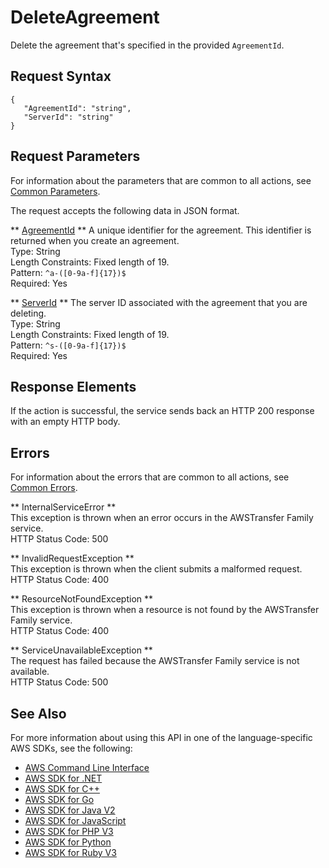 # DeleteAgreement<a name="API_DeleteAgreement"></a>

Delete the agreement that's specified in the provided `AgreementId`\.

## Request Syntax<a name="API_DeleteAgreement_RequestSyntax"></a>

```
{
   "AgreementId": "string",
   "ServerId": "string"
}
```

## Request Parameters<a name="API_DeleteAgreement_RequestParameters"></a>

For information about the parameters that are common to all actions, see [Common Parameters](CommonParameters.md)\.

The request accepts the following data in JSON format\.

 ** [AgreementId](#API_DeleteAgreement_RequestSyntax) **   <a name="TransferFamily-DeleteAgreement-request-AgreementId"></a>
A unique identifier for the agreement\. This identifier is returned when you create an agreement\.  
Type: String  
Length Constraints: Fixed length of 19\.  
Pattern: `^a-([0-9a-f]{17})$`   
Required: Yes

 ** [ServerId](#API_DeleteAgreement_RequestSyntax) **   <a name="TransferFamily-DeleteAgreement-request-ServerId"></a>
The server ID associated with the agreement that you are deleting\.  
Type: String  
Length Constraints: Fixed length of 19\.  
Pattern: `^s-([0-9a-f]{17})$`   
Required: Yes

## Response Elements<a name="API_DeleteAgreement_ResponseElements"></a>

If the action is successful, the service sends back an HTTP 200 response with an empty HTTP body\.

## Errors<a name="API_DeleteAgreement_Errors"></a>

For information about the errors that are common to all actions, see [Common Errors](CommonErrors.md)\.

 ** InternalServiceError **   
This exception is thrown when an error occurs in the AWSTransfer Family service\.  
HTTP Status Code: 500

 ** InvalidRequestException **   
This exception is thrown when the client submits a malformed request\.  
HTTP Status Code: 400

 ** ResourceNotFoundException **   
This exception is thrown when a resource is not found by the AWSTransfer Family service\.  
HTTP Status Code: 400

 ** ServiceUnavailableException **   
The request has failed because the AWSTransfer Family service is not available\.  
HTTP Status Code: 500

## See Also<a name="API_DeleteAgreement_SeeAlso"></a>

For more information about using this API in one of the language\-specific AWS SDKs, see the following:
+  [AWS Command Line Interface](https://docs.aws.amazon.com/goto/aws-cli/transfer-2018-11-05/DeleteAgreement) 
+  [AWS SDK for \.NET](https://docs.aws.amazon.com/goto/DotNetSDKV3/transfer-2018-11-05/DeleteAgreement) 
+  [AWS SDK for C\+\+](https://docs.aws.amazon.com/goto/SdkForCpp/transfer-2018-11-05/DeleteAgreement) 
+  [AWS SDK for Go](https://docs.aws.amazon.com/goto/SdkForGoV1/transfer-2018-11-05/DeleteAgreement) 
+  [AWS SDK for Java V2](https://docs.aws.amazon.com/goto/SdkForJavaV2/transfer-2018-11-05/DeleteAgreement) 
+  [AWS SDK for JavaScript](https://docs.aws.amazon.com/goto/AWSJavaScriptSDK/transfer-2018-11-05/DeleteAgreement) 
+  [AWS SDK for PHP V3](https://docs.aws.amazon.com/goto/SdkForPHPV3/transfer-2018-11-05/DeleteAgreement) 
+  [AWS SDK for Python](https://docs.aws.amazon.com/goto/boto3/transfer-2018-11-05/DeleteAgreement) 
+  [AWS SDK for Ruby V3](https://docs.aws.amazon.com/goto/SdkForRubyV3/transfer-2018-11-05/DeleteAgreement) 